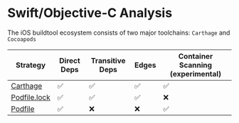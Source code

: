 # Swift/Objective-C Analysis

The iOS buildtool ecosystem consists of two major toolchains: `Carthage` and `Cocoapods`

| Strategy                     | Direct Deps        | Transitive Deps          | Edges              | Container Scanning (experimental) |
| ---------------------------- | ------------------ | ------------------ | ------------------ | --------------------------------- |
| [Carthage](carthage.md)      | :white_check_mark: | :white_check_mark: | :white_check_mark: | :white_check_mark:                |
| [Podfile.lock](cocoapods.md) | :white_check_mark: | :white_check_mark: | :white_check_mark: | :x:                               |
| [Podfile](cocoapods.md)      | :white_check_mark: | :x:                | :x:                | :white_check_mark:                |
